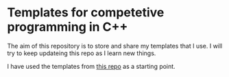 # Templates for competetive programming in C++

The aim of this repository is to store and share my templates that I use. I will try to keep updateing this repo as I learn new things.

I have used the templates from [this repo](https://github.com/rachitiitr/Datastructures-Algorithms/) as a starting point.